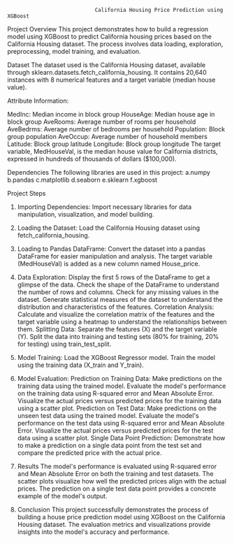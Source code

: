                                 California Housing Price Prediction using XGBoost
Project Overview
This project demonstrates how to build a regression model using XGBoost to predict California housing prices based on the California Housing dataset.
The process involves data loading, exploration, preprocessing, model training, and evaluation.

Dataset
The dataset used is the California Housing dataset, available through sklearn.datasets.fetch_california_housing. It contains 20,640 instances with 8 numerical features and a target variable (median house value).

Attribute Information:

MedInc: Median income in block group
HouseAge: Median house age in block group
AveRooms: Average number of rooms per household
AveBedrms: Average number of bedrooms per household
Population: Block group population
AveOccup: Average number of household members
Latitude: Block group latitude
Longitude: Block group longitude
The target variable, MedHouseVal, is the median house value for California districts, expressed in hundreds of thousands of dollars ($100,000).

Dependencies
The following libraries are used in this project:
a.numpy
b.pandas
c.matplotlib
d.seaborn
e.sklearn
f.xgboost

Project Steps
1. Importing Dependencies: Import necessary libraries for data manipulation, visualization, and model building.
2. Loading the Dataset: Load the California Housing dataset using fetch_california_housing.
3. Loading to Pandas DataFrame: Convert the dataset into a pandas DataFrame for easier manipulation and analysis. The target variable (MedHouseVal) is added as a new column named House_price.
4. Data Exploration:
Display the first 5 rows of the DataFrame to get a glimpse of the data.
Check the shape of the DataFrame to understand the number of rows and columns.
Check for any missing values in the dataset.
Generate statistical measures of the dataset to understand the distribution and characteristics of the features.
Correlation Analysis: Calculate and visualize the correlation matrix of the features and the target variable using a heatmap to understand the relationships between them.
Splitting Data: Separate the features (X) and the target variable (Y). Split the data into training and testing sets (80% for training, 20% for testing) using train_test_split.

6. Model Training:
   Load the XGBoost Regressor model.
   Train the model using the training data (X_train and Y_train).

6. Model Evaluation:
Prediction on Training Data: Make predictions on the training data using the trained model.
Evaluate the model's performance on the training data using R-squared error and Mean Absolute Error.
Visualize the actual prices versus predicted prices for the training data using a scatter plot.
Prediction on Test Data: Make predictions on the unseen test data using the trained model.
Evaluate the model's performance on the test data using R-squared error and Mean Absolute Error.
Visualize the actual prices versus predicted prices for the test data using a scatter plot.
Single Data Point Prediction: Demonstrate how to make a prediction on a single data point from the test set and compare the predicted price with the actual price.

7. Results
The model's performance is evaluated using R-squared error and Mean Absolute Error on both the training and test datasets. The scatter plots visualize how well the predicted prices align with the actual prices. The prediction on a single test data point provides a concrete example of the model's output.

8. Conclusion
This project successfully demonstrates the process of building a house price prediction model using XGBoost on the California Housing dataset. The evaluation metrics and visualizations provide insights into the model's accuracy and performance.
